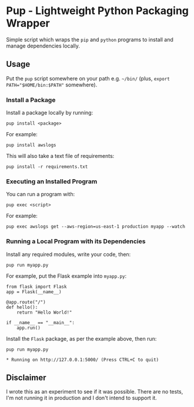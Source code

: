 # Pup - Lightweight Python Packaging Wrapper

Simple script which wraps the `pip` and `python` programs to install and manage dependencies locally.

## Usage

Put the `pup` script somewhere on your path e.g. `~/bin/` (plus, `export PATH="$HOME/bin:$PATH"` somewhere).

### Install a Package

Install a package locally by running:

    pup install <package>

For example:

    pup install awslogs

This will also take a text file of requirements:

    pup install -r requirements.txt

### Executing an Installed Program

You can run a program with:

    pup exec <script>

For example:

    pup exec awslogs get --aws-region=us-east-1 production myapp --watch


### Running a Local Program with its Dependencies

Install any required modules, write your code, then:

    pup run myapp.py

For example, put the Flask example into `myapp.py`:

    from flask import Flask
    app = Flask(__name__)

    @app.route("/")
    def hello():
        return "Hello World!"

    if __name__ == "__main__":
        app.run()

Install the `Flask` package, as per the example above, then run:

    pup run myapp.py 

    * Running on http://127.0.0.1:5000/ (Press CTRL+C to quit)

## Disclaimer

I wrote this as an experiment to see if it was possible. There are no tests, I'm not running it in production and I don't intend to support it.
